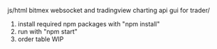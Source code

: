 js/html bitmex websocket and tradingview charting api gui for trader/

1. install required npm packages with "npm install"
2. run with "npm start"
3. order table WIP
